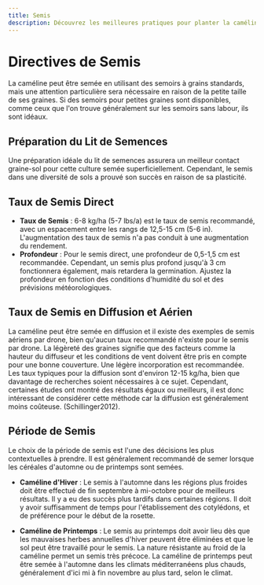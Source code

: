 ```yaml
---
title: Semis
description: Découvrez les meilleures pratiques pour planter la caméline afin d'assurer une croissance et un rendement optimaux.
---
```

# Directives de Semis

La caméline peut être semée en utilisant des semoirs à grains standards, mais une attention particulière sera nécessaire en raison de la petite taille de ses graines. Si des semoirs pour petites graines sont disponibles, comme ceux que l'on trouve généralement sur les semoirs sans labour, ils sont idéaux.

## Préparation du Lit de Semences

Une préparation idéale du lit de semences assurera un meilleur contact graine-sol pour cette culture semée superficiellement. Cependant, le semis dans une diversité de sols a prouvé son succès en raison de sa plasticité.

## Taux de Semis Direct

- **Taux de Semis** : 6-8 kg/ha (5-7 lbs/a) est le taux de semis recommandé, avec un espacement entre les rangs de 12,5-15 cm (5-6 in). L'augmentation des taux de semis n'a pas conduit à une augmentation du rendement.
- **Profondeur** : Pour le semis direct, une profondeur de 0,5-1,5 cm est recommandée. Cependant, un semis plus profond jusqu'à 3 cm fonctionnera également, mais retardera la germination. Ajustez la profondeur en fonction des conditions d'humidité du sol et des prévisions météorologiques.

## Taux de Semis en Diffusion et Aérien

La caméline peut être semée en diffusion et il existe des exemples de semis aériens par drone, bien qu'aucun taux recommandé n'existe pour le semis par drone. La légèreté des graines signifie que des facteurs comme la hauteur du diffuseur et les conditions de vent doivent être pris en compte pour une bonne couverture. Une légère incorporation est recommandée. Les taux typiques pour la diffusion sont d'environ 12-15 kg/ha, bien que davantage de recherches soient nécessaires à ce sujet. Cependant, certaines études ont montré des résultats égaux ou meilleurs, il est donc intéressant de considérer cette méthode car la diffusion est généralement moins coûteuse. (Schillinger2012).

## Période de Semis

Le choix de la période de semis est l'une des décisions les plus contextuelles à prendre. Il est généralement recommandé de semer lorsque les céréales d'automne ou de printemps sont semées.

- **Caméline d'Hiver** : Le semis à l'automne dans les régions plus froides doit être effectué de fin septembre à mi-octobre pour de meilleurs résultats. Il y a eu des succès plus tardifs dans certaines régions. Il doit y avoir suffisamment de temps pour l'établissement des cotylédons, et de préférence pour le début de la rosette.

- **Caméline de Printemps** : Le semis au printemps doit avoir lieu dès que les mauvaises herbes annuelles d'hiver peuvent être éliminées et que le sol peut être travaillé pour le semis. La nature résistante au froid de la caméline permet un semis très précoce. La caméline de printemps peut être semée à l'automne dans les climats méditerranéens plus chauds, généralement d'ici mi à fin novembre au plus tard, selon le climat.